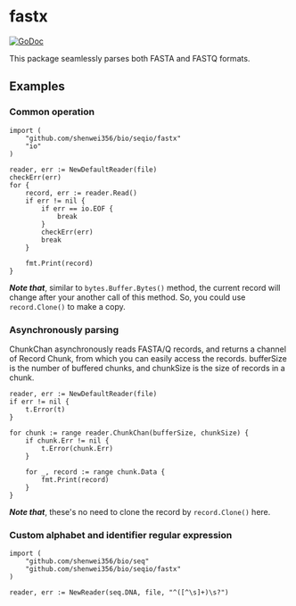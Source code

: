 # fastx

[![GoDoc](https://godoc.org/github.com/shenwei356/bio?status.svg)](https://godoc.org/github.com/shenwei356/bio/seqio/fastx)

This package seamlessly parses both FASTA and FASTQ formats.

## Examples


### Common operation

    import (
        "github.com/shenwei356/bio/seqio/fastx"
        "io"
    )

    reader, err := NewDefaultReader(file)
    checkErr(err)
    for {
        record, err := reader.Read()
        if err != nil {
            if err == io.EOF {
                break
            }
            checkErr(err)
            break
        }

        fmt.Print(record)
    }

***Note that***, similar to `bytes.Buffer.Bytes()` method,
the current record will change after your another call of this method.
So, you could use `record.Clone()` to make a copy.
    
### Asynchronously parsing

ChunkChan asynchronously reads FASTA/Q records, and returns a channel of
Record Chunk, from which you can easily access the records.
bufferSize is the number of buffered chunks, and chunkSize is the size
of records in a chunk.

    reader, err := NewDefaultReader(file)
    if err != nil {
        t.Error(t)
    }

    for chunk := range reader.ChunkChan(bufferSize, chunkSize) {
        if chunk.Err != nil {
            t.Error(chunk.Err)
        }

        for _, record := range chunk.Data {
            fmt.Print(record)
        }
    }

***Note that***, these's no need to clone the record by `record.Clone()` here.
    
### Custom alphabet and identifier regular expression

    import (
        "github.com/shenwei356/bio/seq"
        "github.com/shenwei356/bio/seqio/fastx"
    )

    reader, err := NewReader(seq.DNA, file, "^([^\s]+)\s?")
